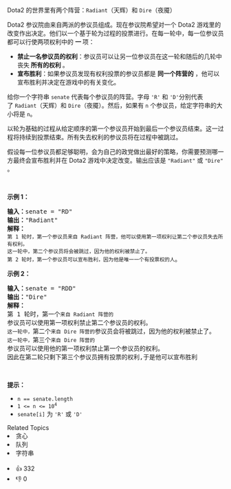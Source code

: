 <p>Dota2 的世界里有两个阵营：<code>Radiant</code>（天辉）和&nbsp;<code>Dire</code>（夜魇）</p>

<p>Dota2 参议院由来自两派的参议员组成。现在参议院希望对一个 Dota2 游戏里的改变作出决定。他们以一个基于轮为过程的投票进行。在每一轮中，每一位参议员都可以行使两项权利中的 <strong>一 </strong>项：</p>

<ul> 
 <li><strong>禁止一名参议员的权利</strong>：参议员可以让另一位参议员在这一轮和随后的几轮中丧失<strong> 所有的权利 </strong>。</li> 
 <li><strong>宣布胜利</strong>：如果参议员发现有权利投票的参议员都是 <strong>同一个阵营的</strong> ，他可以宣布胜利并决定在游戏中的有关变化。</li> 
</ul>

<p>给你一个字符串&nbsp;<code>senate</code> 代表每个参议员的阵营。字母 <code>'R'</code> 和 <code>'D'</code>分别代表了&nbsp;<code>Radiant</code>（天辉）和&nbsp;<code>Dire</code>（夜魇）。然后，如果有 <code>n</code> 个参议员，给定字符串的大小将是&nbsp;<code>n</code>。</p>

<p>以轮为基础的过程从给定顺序的第一个参议员开始到最后一个参议员结束。这一过程将持续到投票结束。所有失去权利的参议员将在过程中被跳过。</p>

<p>假设每一位参议员都足够聪明，会为自己的政党做出最好的策略，你需要预测哪一方最终会宣布胜利并在 Dota2 游戏中决定改变。输出应该是&nbsp;<code>"Radiant"</code> 或 <code>"Dire"</code> 。</p>

<p>&nbsp;</p>

<p><strong>示例 1：</strong></p>

<pre>
<strong>输入：</strong>senate = "RD"
<strong>输出：</strong>"Radiant"
<strong>解释：
</strong><span><code>第 1 轮时，第一个参议员来自 Radiant 阵营，他可以使用第一项权利让第二个参议员失去所有权利。
这一轮中，第二个参议员将会被跳过，因为他的权利被禁止了。
第 2 轮时，第一个参议员可以宣布胜利，因为他是唯一一个有投票权的人</code></span>。
</pre>

<p><strong>示例 2：</strong></p>

<pre>
<strong>输入：</strong>senate = "RDD"
<strong>输出：</strong>"Dire"
<strong>解释：</strong>
第 1 轮时，第一个<span><code>来自 Radiant 阵营的</code></span>参议员可以使用第一项权利禁止第二个参议员的权利。
<span><code>这一轮中，</code></span>第二个<span><code>来自 Dire 阵营的</code></span>参议员会将被跳过，因为他的权利被禁止了。
<span><code>这一轮中，</code></span>第三个<span><code>来自 Dire 阵营的</code></span>参议员可以使用他的第一项权利禁止第一个参议员的权利。
因此在第二轮只剩下第三个参议员拥有投票的权利,于是他可以宣布胜利
</pre>

<p>&nbsp;</p>

<p><strong>提示：</strong></p>

<ul> 
 <li><code>n == senate.length</code></li> 
 <li><code>1 &lt;= n &lt;= 10<sup>4</sup></code></li> 
 <li><code>senate[i]</code> 为 <code>'R'</code> 或 <code>'D'</code></li> 
</ul>

<div><div>Related Topics</div><div><li>贪心</li><li>队列</li><li>字符串</li></div></div><br><div><li>👍 332</li><li>👎 0</li></div>